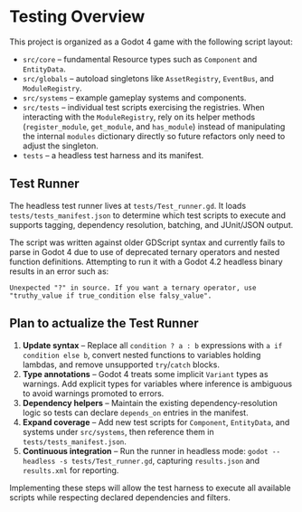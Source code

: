 # Testing Overview

This project is organized as a Godot 4 game with the following script layout:

- `src/core` – fundamental Resource types such as `Component` and `EntityData`.
- `src/globals` – autoload singletons like `AssetRegistry`, `EventBus`, and `ModuleRegistry`.
- `src/systems` – example gameplay systems and components.
- `src/tests` – individual test scripts exercising the registries. When
  interacting with the `ModuleRegistry`, rely on its helper methods
  (`register_module`, `get_module`, and `has_module`) instead of
  manipulating the internal `modules` dictionary directly so future
  refactors only need to adjust the singleton.
- `tests` – a headless test harness and its manifest.

## Test Runner

The headless test runner lives at `tests/Test_runner.gd`. It loads `tests/tests_manifest.json` to determine which test scripts to execute and supports tagging, dependency resolution, batching, and JUnit/JSON output.

The script was written against older GDScript syntax and currently fails to parse in Godot 4 due to use of deprecated ternary operators and nested function definitions. Attempting to run it with a Godot 4.2 headless binary results in an error such as:

```
Unexpected "?" in source. If you want a ternary operator, use "truthy_value if true_condition else falsy_value".
```

## Plan to actualize the Test Runner

1. **Update syntax** – Replace all `condition ? a : b` expressions with `a if condition else b`, convert nested functions to variables holding lambdas, and remove unsupported `try`/`catch` blocks.
2. **Type annotations** – Godot 4 treats some implicit `Variant` types as warnings. Add explicit types for variables where inference is ambiguous to avoid warnings promoted to errors.
3. **Dependency helpers** – Maintain the existing dependency-resolution logic so tests can declare `depends_on` entries in the manifest.
4. **Expand coverage** – Add new test scripts for `Component`, `EntityData`, and systems under `src/systems`, then reference them in `tests/tests_manifest.json`.
5. **Continuous integration** – Run the runner in headless mode: `godot --headless -s tests/Test_runner.gd`, capturing `results.json` and `results.xml` for reporting.

Implementing these steps will allow the test harness to execute all available scripts while respecting declared dependencies and filters.
